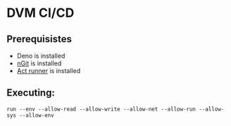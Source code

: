 # DVM CI/CD

## Prerequisistes
- Deno is installed
- [nGit](https://gitworkshop.dev) is installed
- [Act runner](https://nektosact.com/installation/homebrew.html) is installed


## Executing:
```shell
run --env --allow-read --allow-write --allow-net --allow-run --allow-sys --allow-env 
```